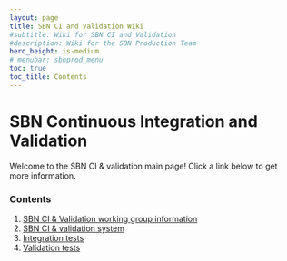 ```yaml
---
layout: page
title: SBN CI and Validation Wiki
#subtitle: Wiki for SBN CI and Validation
#description: Wiki for the SBN Production Team
hero_height: is-medium
# menubar: sbnprod_menu
toc: true
toc_title: Contents
---
```



# SBN Continuous Integration and Validation

Welcome to the SBN CI & validation main page! Click a link below to get more information.

### Contents
1. [SBN CI & Validation working group information]()
2. [SBN CI & validation system](Continuous_integration.html)
3. [Integration tests](Integration_test_guide.html)
4. [Validation tests](CI_Validation.html)


